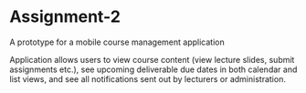 # Assignment-2
A prototype for a mobile course management application

Application allows users to view course content (view lecture slides, submit assignments etc.), see upcoming deliverable due dates in both calendar and list views, and see all notifications sent out by lecturers or administration.
